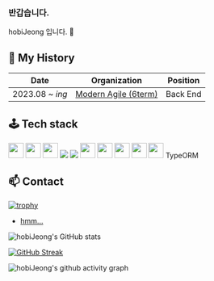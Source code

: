 ### 반갑습니다.

hobiJeong 입니다. 👋

## 📖 My History

| Date            | Organization                                                 | Position |
| --------------- | ------------------------------------------------------------ | -------- |
| 2023.08 ~ _ing_ | [Modern Agile (6term)](https://github.com/modern-agile-team) | Back End |

## 🕹️ Tech stack

<img src="https://img.shields.io/badge/Node.js-339933?style=flat&logo=Node.js&logoColor=white" height="30"/>
<img src="https://img.shields.io/badge/JavaScript-F7DF1E?style=flat&logo=JavaScript&logoColor=white" height="30"/>
<img src="https://img.shields.io/badge/TypeScript-3178C6?style=flat&logo=TypeScript&logoColor=white" height="30"/>
<img src="https://img.shields.io/badge/mysql-4479A1?style=for-the-badge&logo=mysql&logoColor=white"> 
<img src="https://img.shields.io/badge/MongoDB-47A248?style=for-the-badge&logo=MongoDB&logoColor=white">
<img src="https://img.shields.io/badge/Docker-2496ED?style=flat&logo=Docker&logoColor=white" height="30"/>
<img src="https://img.shields.io/badge/NestJs-E0234E?style=flat&logo=NestJs&logoColor=white" height="30"/>
<img src="https://img.shields.io/badge/Socket.io-010101?style=flat&logo=Socket.io&logoColor=white" height="30"/>
<img src="https://img.shields.io/badge/Mongoose-880000?style=flat&logo=Mongoose&logoColor=white" height="30"/>
<img src="https://img.shields.io/badge/JSON Web Tokens-000000?style=flat&logo=JSON Web Tokens&logoColor=white" height="30"/>
TypeORM


## 📫 Contact

[![trophy](https://github-profile-trophy.vercel.app/?username=hobiJeong&theme=onedark&title=Commits,Reviews,Issues,PullRequest)](https://github.com/ryo-ma/github-profile-trophy)

- [hmm...](https://i.esdrop.com/d/f/WaaaCJFBsq/ABsz8K87Qv.png)



![hobiJeong's GitHub stats](https://github-readme-stats.vercel.app/api?username=hobiJeong&theme=tokyonight&show_icons=true)

[![GitHub Streak](https://streak-stats.demolab.com?user=hobiJeong&theme=tokyonight)](https://git.io/streak-stats)

![hobiJeong's github activity graph](https://github-readme-activity-graph.vercel.app/graph?username=hobiJeong&theme=tokyo-night)

<!--
**hobiJeong/hobiJeong** is a ✨ _special_ ✨ repository because its `README.md` (this file) appears on your GitHub profile.


Here are some ideas to get you started:

- 🔭 I’m currently working on ...
- 🌱 I’m currently learning ...
- 👯 I’m looking to collaborate on ...
- 🤔 I’m looking for help with ...
- 💬 Ask me about ...
- 📫 How to reach me: ...
- 😄 Pronouns: ...
- ⚡ Fun fact: ...
-->
